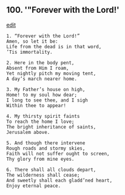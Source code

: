 
## 100.  '"Forever with the Lord!'
[edit](https://docs.google.com/document/d/158Pdyx_Ti7dw8i833wXvyIP7z_Rhi9WK/edit?mode=html)



    1. “Forever with the Lord!”
    Amen, so let it be:
    Life from the dead is in that word,
    ’Tis immortality.

    2. Here in the body pent,
    Absent from Him I roam,
    Yet nightly pitch my moving tent,
    A day’s march nearer home.

    3. My Father’s house on high,
    Home! to my soul how dear;
    I long to see thee, and I sigh 
    Within thee to appear!

    4. My thirsty spirit faints
    To reach the home I love;
    The bright inheritance of saints, 
    Jerusalem above.

    5. And though there intervene
    Rough roads and stormy skies,
    Faith will not suffer ought to screen, 
    Thy glory from mine eyes.

    6. There shall all clouds depart,
    The wilderness shall cease;
    And sweetly shall each gladd’ned heart, 
    Enjoy eternal peace.
